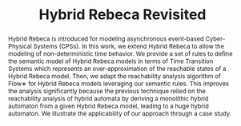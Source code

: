 ---
title: "Hybrid Rebeca Revisited"
paperurl: "https://arxiv.org/abs/2411.03160"
codeurl: "https://github.com/SaeedZhiany/HybridRebecaReachabilityAnalysis"
authors: "Saeed Zhiany, Fatemeh Ghassemi, Nesa Abbasimoghadam, Ali Hodaei, Ali Ataollahi, József Kovács, Erika Ábrahám, Marjan Sirjani"
abstract: "Hybrid Rebeca is introduced for modeling asynchronous event-based Cyber-Physical Systems (CPSs). In this work, we extend Hybrid Rebeca to allow the modeling of non-deterministic time behavior. We provide a set of rules to define the semantic model of Hybrid Rebeca models in terms of Time Transition Systems which represents an over-approximation of the reachable states of a Hybrid Rebeca model. Then, we adapt the reachability analysis algorithm of Flow∗ for Hybrid Rebeca models leveraging our semantic rules. This improves the analysis significantly because the previous technique relied on the reachability analysis of hybrid automata by deriving a monolithic hybrid automaton from a given Hybrid Rebeca model, leading to a huge hybrid automaton. We illustrate the applicability of our approach through a case study."
---
